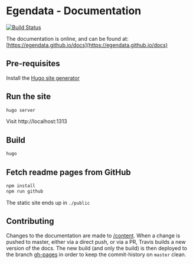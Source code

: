 # Egendata - Documentation

[![Build Status](https://travis-ci.com/egendata/docs.svg?branch=master)](https://travis-ci.com/egendata/docs)

The documentation is online, and can be found at: [https://egendata.github.io/docs](https://egendata.github.io/docs)

## Pre-requisites

Install the [Hugo site generator](https://gohugo.io/getting-started/installing)

## Run the site

```bash
hugo server
```

Visit http://localhost:1313

## Build

```bash
hugo
```

## Fetch readme pages from GitHub

```bash
npm install
npm run github
```

The static site ends up in `./public`

## Contributing

Changes to the documentation are made to [/content](./content).
When a change is pushed to master, either via a direct push, or via a PR, Travis builds a new version of the docs.
The new build (and only the build) is then deployed to the branch [gh-pages](https://github.com/egendata/docs/tree/gh-pages) in order to keep the commit-history on `master` clean.
